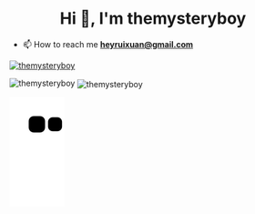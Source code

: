 <h1 align="center">Hi 👋, I'm themysteryboy</h1>

- 📫 How to reach me **heyruixuan@gmail.com**

<p align="left"> <a href="https://github.com/ryo-ma/github-profile-trophy"><img src="https://github-profile-trophy.vercel.app/?username=themysteryboy" alt="themysteryboy" /></a> </p>

<p><img align="left" src="https://github-readme-stats.vercel.app/api/top-langs?username=themysteryboy&show_icons=true&locale=en&layout=compact" alt="themysteryboy" /></p>

<p>&nbsp;<img align="center" src="https://github-readme-stats.vercel.app/api?username=themysteryboy&show_icons=true&locale=en" alt="themysteryboy" /></p>

![Snake animation](https://github.com/rafaballerini/rafaballerini/blob/output/github-contribution-grid-snake.svg)
